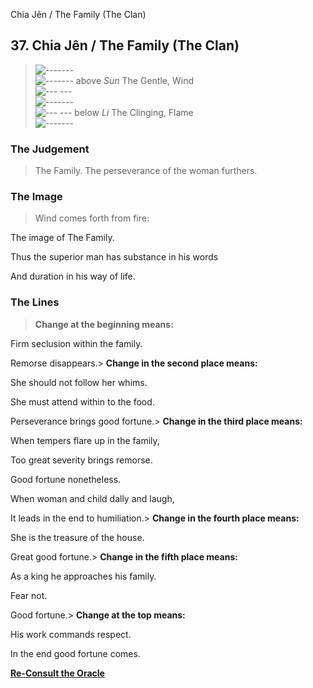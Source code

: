 Chia Jên / The Family (The Clan)
## 37. Chia Jên / The Family (The Clan)
> ![-------](../images/yangU.gif)   
> ![-------](../images/yangU.gif) above _Sun_ The Gentle, Wind  
> ![--- ---](../images/yinU.gif)   
> ![-------](../images/yangU.gif)   
> ![--- ---](../images/yinU.gif) below _Li_ The Clinging, Flame  
> ![-------](../images/yangU.gif)
### The Judgement
> The Family. The perseverance of the woman furthers.
### The Image
> Wind comes forth from fire:  
>  The image of The Family.  
>  Thus the superior man has substance in his words  
>  And duration in his way of life.
### The Lines
> **Change at the beginning means:**  
>  Firm seclusion within the family.  
>  Remorse disappears.> **Change in the second place means:**  
>  She should not follow her whims.  
>  She must attend within to the food.  
>  Perseverance brings good fortune.> **Change in the third place means:**  
>  When tempers flare up in the family,  
>  Too great severity brings remorse.  
>  Good fortune nonetheless.  
>  When woman and child dally and laugh,  
>  It leads in the end to humiliation.> **Change in the fourth place means:**  
>  She is the treasure of the house.  
>  Great good fortune.> **Change in the fifth place means:**  
>  As a king he approaches his family.  
>  Fear not.  
>  Good fortune.> **Change at the top means:**  
>  His work commands respect.  
>  In the end good fortune comes.

**[Re-Consult the Oracle](../index.html)**

